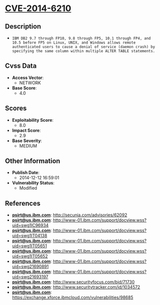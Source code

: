 
# [CVE-2014-6210](https://cve.mitre.org/cgi-bin/cvename.cgi?name=CVE-2014-6210)

## Description

- `IBM DB2 9.7 through FP10, 9.8 through FP5, 10.1 through FP4, and 10.5 before FP5 on Linux, UNIX, and Windows allows remote authenticated users to cause a denial of service (daemon crash) by specifying the same column within multiple ALTER TABLE statements.`

## Cvss Data

- **Access Vector**:
  - NETWORK
- **Base Score**:
  - 4.0

## Scores

- **Exploitability Score**:
  - 8.0
- **Impact Score**:
  - 2.9
- **Base Severity**:
  - MEDIUM

## Other Information

- **Publish Date**:
  - 2014-12-12 16:59:01
- **Vulnerability Status**:
  - Modified

## References

- **psirt@us.ibm.com**: http://secunia.com/advisories/62092
- **psirt@us.ibm.com**: http://www-01.ibm.com/support/docview.wss?uid=swg1IC96934
- **psirt@us.ibm.com**: http://www-01.ibm.com/support/docview.wss?uid=swg1IT04138
- **psirt@us.ibm.com**: http://www-01.ibm.com/support/docview.wss?uid=swg1IT05651
- **psirt@us.ibm.com**: http://www-01.ibm.com/support/docview.wss?uid=swg1IT05652
- **psirt@us.ibm.com**: http://www-01.ibm.com/support/docview.wss?uid=swg21690891
- **psirt@us.ibm.com**: http://www-01.ibm.com/support/docview.wss?uid=swg21693197
- **psirt@us.ibm.com**: http://www.securityfocus.com/bid/71730
- **psirt@us.ibm.com**: http://www.securitytracker.com/id/1034572
- **psirt@us.ibm.com**: https://exchange.xforce.ibmcloud.com/vulnerabilities/98685
